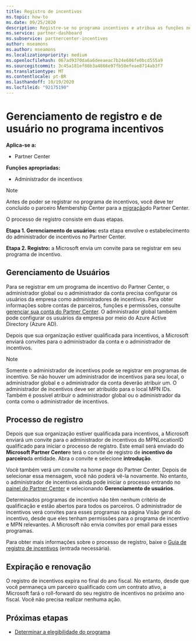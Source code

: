 ```yaml
---
title: Registro de incentivos
ms.topic: how-to
ms.date: 09/25/2020
description: Registre-se no programa incentivos e atribua as funções necessárias para o gerenciamento de usuários. Este artigo descreve o processo de registro.
ms.service: partner-dashboard
ms.subservice: partnercenter-incentives
author: mseamons
ms.author: mseamons
ms.localizationpriority: medium
ms.openlocfilehash: 067ad9370da6a6deeaeac7b24e606fe0bcd555a9
ms.sourcegitcommit: 3c45a181ef86b3a4866e97fb50efeae8714ab3f7
ms.translationtype: MT
ms.contentlocale: pt-BR
ms.lasthandoff: 10/19/2020
ms.locfileid: "92175190"
---
```

# <a name="enrollment-and-user-management-in-the-incentives-program"></a>Gerenciamento de registro e de usuário no programa incentivos

**Aplica-se a:**

- Partner Center

**Funções apropriadas:**

- Administrador de incentivos

>[!NOTE]
>Antes de poder se registrar no programa de incentivos, você deve ter concluído o parceiro Membership Center para a [migração](prepare-pmc-pc-migration.md)do Partner Center.

O processo de registro consiste em duas etapas.

**Etapa 1. Gerenciamento de usuários:** esta etapa envolve o estabelecimento do administrador de incentivos no Partner Center.

**Etapa 2. Registro:** a Microsoft envia um convite para se registrar em seu programa de incentivo.

## <a name="user-management"></a>Gerenciamento de Usuários

Para se registrar em um programa de incentivo do Partner Center, o administrador global ou o administrador da conta precisa configurar os usuários da empresa como administradores de incentivos. Para obter informações sobre contas de parceiros, funções e permissões, consulte [gerenciar sua conta do Partner Center](partner-center-account-setup.md). O administrador global também pode configurar os usuários da empresa por meio do Azure Active Directory (Azure AD).

Depois que sua organização estiver qualificada para incentivos, a Microsoft enviará convites para o administrador da conta e o administrador de incentivos.

>[!NOTE]
>Somente o administrador de incentivos pode se registrar em programas de incentivo. Se não houver um administrador de incentivos para seu local, o administrador global e o administrador da conta deverão atribuir um. O administrador de incentivos deve ser atribuído para o local MPN IDs. Também é possível atribuir o administrador global ou o administrador da conta como o administrador de incentivos.

## <a name="enrollment-process"></a>Processo de registro

Depois que sua organização estiver qualificada para incentivos, a Microsoft enviará um convite para o administrador de incentivos do MPNLocationID qualificado para iniciar o processo de registro. Este email será enviado do **Microsoft Partner Center**e terá o convite de registro de **incentivo do parceiro**da entidade. Abra o convite e selecione **introdução**.

Você também verá um convite na home page do Partner Center. Depois de selecionar essa mensagem, você não poderá vê-la novamente. No entanto, o administrador de incentivos ainda pode iniciar o processo entrando no [painel do Partner Center](https://partner.microsoft.com/dashboard/) e selecionando **Gerenciamento de usuários**.

Determinados programas de incentivo não têm nenhum critério de qualificação e estão abertos para todos os parceiros. O administrador de incentivos verá convites para esses programas na página Visão geral do incentivo, desde que eles tenham permissões para o programa de incentivo e MPN relevantes. A Microsoft não envia convites por email para esses programas.

Para obter mais informações sobre o processo de registro, baixe o [Guia de registro de incentivos](https://partner.microsoft.com/resources/detail/partner-center-incentives-enrollment-pdf) (entrada necessária).

## <a name="expiration-and-renewal"></a>Expiração e renovação

O registro de incentivos expira no final do ano fiscal. No entanto, desde que você permaneça um parceiro qualificado com um contrato ativo, a Microsoft fará o roll-forward do seu registro de incentivos no próximo ano fiscal. Você não precisa realizar nenhuma ação.

## <a name="next-steps"></a>Próximas etapas

- [Determinar a elegibilidade do programa](incentives-determined-your-program-eligibility.md)
